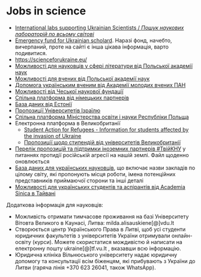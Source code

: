 # Jobs in science

* [International labs supporting Ukrainian Scientists / _Пошук наукових лабораторій по всьому світові_](https://docs.google.com/spreadsheets/d/1HqTKukfJGpmowQnSh4CoFn3T6HXcNS1T1pK-Xx9CknQ/htmlview)
* [Emergency fund for Ukrainian scholard](https://nep4dissent.eu/calls/emergency-fund-for-ukrainian-scholars/). Наразі фонд, начебто, вичерпаний, проте на сайті є інша цікава інформація, варто подивитися.
* https://scienceforukraine.eu/
* [Можливості для науковців у сфері літератури від Польської академії наук](https://ibl.waw.pl/pl/strona-glowna/aktualnosci/wizyty-badawcze-dla-ukrainskich-badaczy-i-badaczek-w-ibl-pan-/-research-visits-for-ukrainian-scholars-at-ibl-pan-/-naukow-wziti-ukranskih-wcienih-na-ibl-pan)
* [Можливості для вчених від Польської академії наук](https://www.intibs.pl/en/the-institute/news/visits-of-scientists-from-ukraine-to-the-polish-academy-of-sciences.html)
* [Допомога українським вченим від Академії молодих вчених ПАН](https://amu.pan.pl/en/pomoc-ukrainie/)
* [Можливості від Чеської наукової фундації](https://gacr.cz/en/support-for-ukrainian-scientists-and-students/)
* [Спільна платформа від німецьких партнерів](https://ukrainet.eu/2022/02/25/support-for-academics/)
* [База даних від Естонії](https://www.edtechestonia.org/ukraine)
* [Пропозиції Університетів Ізраїлю](https://docs.google.com/document/d/1jK4IYNqcM18ytxPrXLR88wURtUwUBpFVDDTSkIn_Sm0/mobilebasic)
* [Спільна платформа Міністерства освіти і науки Республіки Польща](https://www.gov.pl/web/edukacja-i-nauka/informacja-dla-studentow-i-naukowcow-przybywajacych-z-ukrainy)
* Електронна платформа в Великобританії
  * [Student Action for Refugees - Information for students affected by the invasion of Ukraine](https://star-network.org.uk/2022/03/07/information-for-students-affected-by-the-invasion-of-ukraine/)
  * [Пропозиції щодо стипендій від університетів Великобританії](https://star-network.org.uk/access-to-university/scholarships/list/)
* [Перелік пропозицій та підтримки іноземних партнерів #ТвійКНУ](https://docs.google.com/document/d/18-bYLYLdBYWbek1-Fcdy22SycrZQfe365aurMGKSMpo/edit) у питаннях протидії російській агресії на нашій землі. Файл щоденно оновлюється
* [База даних для українських науковців](https://docs.google.com/file/d/1SrhW8dtlUWXXtDGysftWXLy1So_8keKb/edit), що включає назви закладів по цілому світу, які пропонують місця роботи, імена потенційних представників приймаючої сторони та інші деталі
* [Можливості для українських студентів та аспірантів від Academia Sinica в Тайвані](https://institution.pan.pl/index.php/759-academia-sinica-taiwan-scholarships-for-ukrainian-students)

Додаткова інформація для науковців:
* Можливість отримати тимчасове проживання на базі Університету Вітовта Великого в Каунасі, Литва: milda.alisauskiene[@]vdu.lt
* Створюється центр Українського Права в Литві, щоб усі студенти юридичних факультетів з університетів України отримували онлайн-освіту (курси). Можете скористатися мождивістю й написати на електронну пошту ukraine[@]tf.vu.lt , вказавши всю інформацію.
* Юридична клініка Вільнюського університету надає юридичну допомогу та консультації всім біженцям, які прибувають з України до Литви (гаряча лінія +370 623 26041, також WhatsApp).
